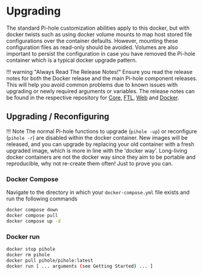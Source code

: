# Upgrading

The standard Pi-hole customization abilities apply to this docker, but with docker twists such as using docker volume mounts to map host stored file configurations over the container defaults. However, mounting these configuration files as read-only should be avoided. Volumes are also important to persist the configuration in case you have removed the Pi-hole container which is a typical docker upgrade pattern.

!!! warning "Always Read The Release Notes!"
    Ensure you read the release notes for both the Docker release and the main Pi-hole component releases. This will help you avoid common problems due to known issues with upgrading or newly required arguments or variables. The release notes can be found in the respective repository for [Core](https://github.com/pi-hole/pi-hole/releases), [FTL](https://github.com/pi-hole/FTL/releases), [Web](https://github.com/pi-hole/web/releases) and [Docker](https://github.com/pi-hole/docker-pi-hole/releases).

## Upgrading / Reconfiguring

!!! Note
    The normal Pi-hole functions to upgrade (`pihole -up`) or reconfigure (`pihole -r`) are disabled within the docker container. New images will be released, and you can upgrade by replacing your old container with a fresh upgraded image, which is more in line with the 'docker way'. Long-living docker containers are not the docker way since they aim to be portable and reproducible, why not re-create them often! Just to prove you can.

### Docker Compose

Navigate to the directory in which your `docker-compose.yml` file exists and run the following commands

```bash
docker compose down
docker compose pull
docker compose up -d
```

### Docker run

```bash
docker stop pihole
docker rm pihole
docker pull pihole/pihole:latest
docker run [ ... arguments (see Getting Started) ... ]
```

